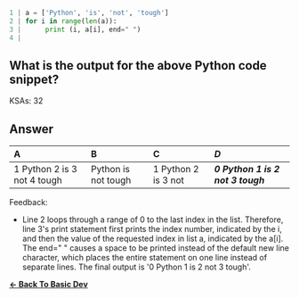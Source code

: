 ```python
1 | a = ['Python', 'is', 'not', 'tough']
2 | for i in range(len(a)):
3 |      print (i, a[i], end=" ")
4 | 
```

## What is the output for the above Python code snippet?

KSAs: 32

## Answer
| A | B | C | ***D*** |
| :--- | :--- | :--- | :--- |
| 1 Python 2 is 3 not 4 tough | Python is not tough | 1 Python 2 is 3 not | ***0 Python 1 is 2 not 3 tough*** |


Feedback:

- Line 2 loops through a range of 0 to the last index in the list. Therefore, line 3's print statement first prints the index number, indicated by the i, and then the value of the requested index in list a, indicated by the a[i]. The end=" " causes a space to be printed instead of the default new line character, which places the entire statement on one line instead of separate lines. The final output is '0 Python 1 is 2 not 3 tough'.

[**<- Back To Basic Dev**](../../../Basic_Dev.md)

